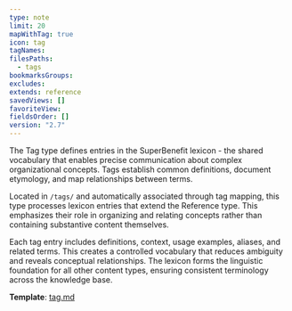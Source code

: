 ```yaml
---
type: note
limit: 20
mapWithTag: true
icon: tag
tagNames: 
filesPaths:
  - tags
bookmarksGroups: 
excludes: 
extends: reference
savedViews: []
favoriteView: 
fieldsOrder: []
version: "2.7"
---
```

The Tag type defines entries in the SuperBenefit lexicon - the shared vocabulary that enables precise communication about complex organizational concepts. Tags establish common definitions, document etymology, and map relationships between terms.

Located in `/tags/` and automatically associated through tag mapping, this type processes lexicon entries that extend the Reference type. This emphasizes their role in organizing and relating concepts rather than containing substantive content themselves.

Each tag entry includes definitions, context, usage examples, aliases, and related terms. This creates a controlled vocabulary that reduces ambiguity and reveals conceptual relationships. The lexicon forms the linguistic foundation for all other content types, ensuring consistent terminology across the knowledge base.

**Template**: [tag.md](/tools/templates/tag.md)